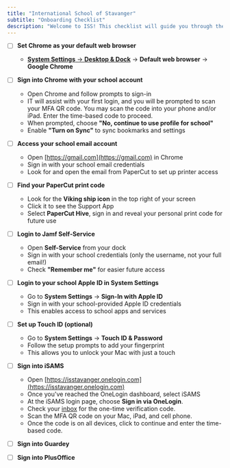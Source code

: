 ```yaml
---
title: "International School of Stavanger"
subtitle: "Onboarding Checklist"
description: "Welcome to ISS! This checklist will guide you through the essential setup steps for your Mac."
---
```


- [ ] **Set Chrome as your default web browser**
  - [**System Settings** → **Desktop & Dock**](isstavanger://settings.dock) → **Default web browser** → **Google Chrome**

- [ ] **Sign into Chrome with your school account**
  - Open Chrome and follow prompts to sign-in
  - IT will assist with your first login, and you will be prompted to scan your MFA QR code. You may scan the code into your phone and/or iPad. Enter the time-based code to proceed.
  - When prompted, choose **"No, continue to use profile for school"**
  - Enable **"Turn on Sync"** to sync bookmarks and settings

- [ ] **Access your school email account**
  - Open [https://gmail.com](https://gmail.com) in Chrome
  - Sign in with your school email credentials
  - Look for and open the email from PaperCut to set up printer access

- [ ] **Find your PaperCut print code**
  - Look for the **Viking ship icon** in the top right of your screen
  - Click it to see the Support App
  - Select **PaperCut Hive**, sign in and reveal your personal print code for future use

- [ ] **Login to Jamf Self-Service**
  - Open **Self-Service** from your dock
  - Sign in with your school credentials (only the username, not your full email!)
  - Check **"Remember me"** for easier future access

- [ ] **Login to your school Apple ID in System Settings**
  - Go to **System Settings** → **Sign-In with Apple ID**
  - Sign in with your school-provided Apple ID credentials
  - This enables access to school apps and services

- [ ] **Set up Touch ID (optional)**
  - Go to **System Settings** → **Touch ID & Password**
  - Follow the setup prompts to add your fingerprint
  - This allows you to unlock your Mac with just a touch

- [ ] **Sign into iSAMS**
  - Open [https://isstavanger.onelogin.com](https://isstavanger.onelogin.com)
  - Once you've reached the OneLogin dashboard, select iSAMS
  - At the iSAMS login page, choose **Sign in via OneLogin**.
  - Check your [inbox](https://gmail.com) for the one-time verification code.
  - Scan the MFA QR code on your Mac, iPad, and cell phone.
  - Once the code is on all devices, click to continue and enter the time-based code.
     
- [ ] **Sign into Guardey**

- [ ] **Sign into PlusOffice**
